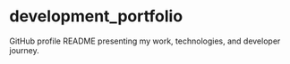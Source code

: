 # development_portfolio
GitHub profile README presenting my work, technologies, and developer journey.
